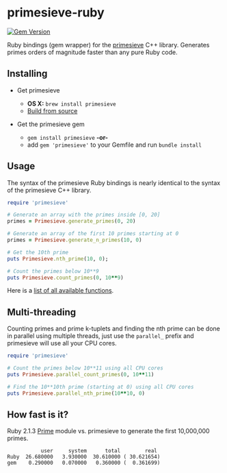 primesieve-ruby
===============
[![Gem Version](https://badge.fury.io/rb/primesieve.svg)](http://badge.fury.io/rb/primesieve)

Ruby bindings (gem wrapper) for the [primesieve](https://github.com/kimwalisch/primesieve) C++ library. Generates primes orders of magnitude faster than any pure Ruby code.

Installing
----------

* Get primesieve
  * __OS X:__ `brew install primesieve`
  * [Build from source](https://github.com/kimwalisch/primesieve#build-instructions-unix-like-oses)

* Get the primesieve gem
  * `gem install primesieve`
__-or-__
  * add `gem 'primesieve'` to your Gemfile and run `bundle install`

Usage
-----

The syntax of the primesieve Ruby bindings is nearly identical to the
syntax of the primesieve C++ library.

```Ruby
require 'primesieve'

# Generate an array with the primes inside [0, 20]
primes = Primesieve.generate_primes(0, 20)

# Generate an array of the first 10 primes starting at 0
primes = Primesieve.generate_n_primes(10, 0)

# Get the 10th prime
puts Primesieve.nth_prime(10, 0);

# Count the primes below 10**9
puts Primesieve.count_primes(0, 10**9)
```

Here is a [list of all available functions](ext/primesieve/extconf.rb).

Multi-threading
---------------

Counting primes and prime k-tuplets and finding the nth prime can be done in parallel using multiple threads, just use the ```parallel_``` prefix and primesieve will use all your CPU cores.

```Ruby
require 'primesieve'

# Count the primes below 10**11 using all CPU cores
puts Primesieve.parallel_count_primes(0, 10**11)

# Find the 10**10th prime (starting at 0) using all CPU cores
puts Primesieve.parallel_nth_prime(10**10, 0)
```

How fast is it?
---------------

Ruby 2.1.3 [Prime](http://www.ruby-doc.org/stdlib-2.0.0/libdoc/prime/rdoc/Prime.html) module vs. primesieve to generate the first 10,000,000 primes.

```
           user     system      total        real
Ruby  26.680000   3.930000  30.610000 ( 30.621654)
gem    0.290000   0.070000   0.360000 (  0.361699)
```
